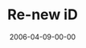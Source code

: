 ---
layout: message
category: message
series: "iD"
title: "Re-new iD"
date: 2006-04-09-00-00
message_id: 74
---
